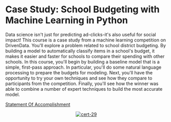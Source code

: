 # Case Study: School Budgeting with Machine Learning in Python

Data science isn't just for predicting ad-clicks-it's also useful for social impact! This course is a case study from a machine learning competition on DrivenData. You'll explore a problem related to school district budgeting. By building a model to automatically classify items in a school's budget, it makes it easier and faster for schools to compare their spending with other schools. In this course, you'll begin by building a baseline model that is a simple, first-pass approach. In particular, you'll do some natural language processing to prepare the budgets for modeling. Next, you'll have the opportunity to try your own techniques and see how they compare to participants from the competition. Finally, you'll see how the winner was able to combine a number of expert techniques to build the most accurate model.


[Statement Of Accomplishment](https://www.datacamp.com/statement-of-accomplishment/course/1c484d20ebab681dbc896dbd9b12231d76c83df2)

 <p align='center'>
  <a href="#">
    <img src='' alt="cert-29">
  </a>
</p>
